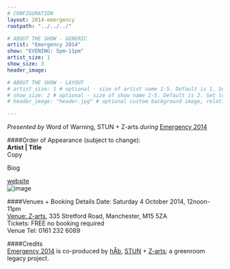 ```yaml
---
# CONFIGURATION
layout: 2014-emergency
rootpath: "../../../"

# ABOUT THE SHOW - GENERIC
artist: "Emergency 2014"
show: "EVENING: 5pm-11pm"
artist_size: 1
show_size: 3
header_image:

# ABOUT THE SHOW - LAYOUT
# artist_size: 1 # optional - size of artist name 1-5. Default is 1. Set longer names to lower values
# show_size: 2 # optional - size of show name 2-5. Default is 2. Set longer names to lower values
# header_image: "header.jpg" # optional custom background image, relative to current page

---
```

*Presented by* Word of Warning, STUN + Z-arts *during* [Emergency 2014](/current/2014-emergency)    
        
####Order of Appearance (subject to change):              
**Artist | Title**                
Copy               
              
Biog            
               
[website](http://)              
![image](image.jpg)              
                   
####Venues + Booking Details
Date: Saturday 4 October 2014, 12noon-11pm    
[Venue: Z-arts](http://www.z-arts.org/about-us/getting-here), 335 Stretford Road, Manchester, M15 5ZA        
Tickets: FREE no booking required        
Venue Tel: 0161 232 6089    
         
####Credits         
[Emergency 2014](/hab/emergency) is co-produced by [hÅb](/hab), [STUN](http://stunlive.com/) + [Z-arts](http://www.z-arts.org); a greenroom legacy project.
